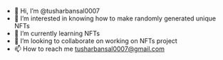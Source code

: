 - 👋 Hi, I’m @tusharbansal0007
- 👀 I’m interested in knowing how to make randomly generated unique NFTs
- 🌱 I’m currently learning NFTs
- 💞️ I’m looking to collaborate on working on NFTs project
- 📫 How to reach me tusharbansal0007@gmail.com

<!---
tusharbansal0007/tusharbansal0007 is a ✨ special ✨ repository because its `README.md` (this file) appears on your GitHub profile.
You can click the Preview link to take a look at your changes.
--->
